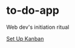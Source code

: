 # to-do-app

Web dev's initiation ritual

[Set Up Kanban](https://github.com/ChargrilledChook/to-do-app/projects/1)
